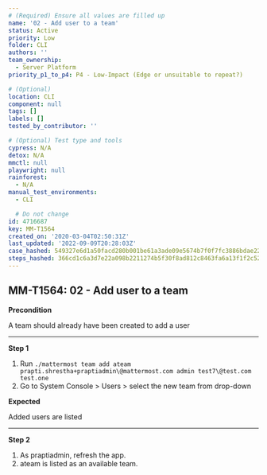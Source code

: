 ```yaml
---
# (Required) Ensure all values are filled up
name: '02 - Add user to a team'
status: Active
priority: Low
folder: CLI
authors: ''
team_ownership:
  - Server Platform
priority_p1_to_p4: P4 - Low-Impact (Edge or unsuitable to repeat?)

# (Optional)
location: CLI
component: null
tags: []
labels: []
tested_by_contributor: ''

# (Optional) Test type and tools
cypress: N/A
detox: N/A
mmctl: null
playwright: null
rainforest:
  - N/A
manual_test_environments:
  - CLI

  # Do not change
id: 4716687
key: MM-T1564
created_on: '2020-03-04T02:50:31Z'
last_updated: '2022-09-09T20:28:03Z'
case_hashed: 549327e6d1a50facd280b001be61a3ade09e5674b7f0f7fc3886bdae22c8089bdc936e1f142ff4ad257371b6f64df448
steps_hashed: 366cd1c6a3d7e22a098b2211274b5f30f8ad812c8463fa6a13f1f2c52c24223b6d26ba209b0686c5474cbc0a0f932e46
---
```


<!-- (Auto-generated) Based on frontmatter's "key" and "name" -->

## MM-T1564: 02 - Add user to a team

**Precondition**

A team should already have been created to add a user

---

**Step 1**

1. Run `./mattermost team add ateam prapti.shrestha+praptiadmin\@mattermost.com admin test7\@test.com test.one`
2. Go to System Console > Users > select the new team from drop-down

**Expected**

Added users are listed

---

**Step 2**

1. As praptiadmin, refresh the app.
2. ateam is listed as an available team.
